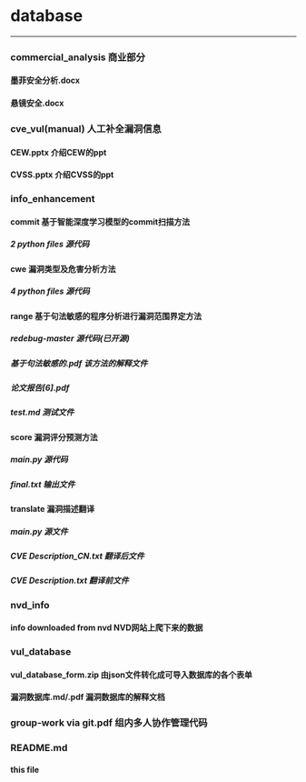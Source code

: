 # database
- - - 
### commercial_analysis 商业部分    
#### 墨菲安全分析.docx
#### 悬镜安全.docx

### cve_vul(manual) 人工补全漏洞信息
#### CEW.pptx 介绍CEW的ppt
#### CVSS.pptx 介绍CVSS的ppt

### info_enhancement
#### commit 基于智能深度学习模型的commit扫描方法
##### 2 python files 源代码
#### cwe 漏洞类型及危害分析方法
##### 4 python files 源代码
#### range 基于句法敏感的程序分析进行漏洞范围界定方法
##### redebug-master 源代码(已开源)
##### 基于句法敏感的.pdf 该方法的解释文件
##### 论文报告[6].pdf 
##### test.md 测试文件
#### score 漏洞评分预测方法
##### main.py 源代码
##### final.txt 输出文件
#### translate 漏洞描述翻译
##### main.py 源文件
##### CVE Description_CN.txt 翻译后文件
##### CVE Description.txt 翻译前文件

### nvd_info
#### info downloaded from nvd NVD网站上爬下来的数据

### vul_database
#### vul_database_form.zip 由json文件转化成可导入数据库的各个表单
#### 漏洞数据库.md/.pdf 漏洞数据库的解释文档

### group-work via git.pdf 组内多人协作管理代码

### README.md
#### this file
